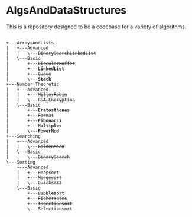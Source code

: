 # AlgsAndDataStructures

This is a repository designed to be a codebase for a variety of algorithms.

<pre><code>
+---ArraysAndLists
|   +---Advanced
|   |   \---<s>BinarySearchLinkedList</s>
|   \---Basic
|       +---<s>CircularBuffer</s>
|       +---<b>LinkedList</b>
|       +---<s>Queue</s>
|       \---<b>Stack</b>
+---Number Theoretic
|   +---Advanced
|   |   +---<s>MillerRabin</s>
|   |   \---<s>RSA_Encryption</s>
|   \---Basic
|       +---<b>Eratosthenes</b>
|       +---<s>Fermat</s>
|       +---<b>Fibonacci</b>
|       +---<b>Multiples</b>
|       \---<b>PowerMod</b>
+---Searching
|   +---Advanced
|   |   \---<s>GoldenMean</s>
|   \---Basic
|       \---<s>BinarySearch</s>
\---Sorting
    +---Advanced
    |   +---<s>Heapsort</s>
    |   +---<s>Mergesort</s>
    |   \---<s>Quicksort</s>
    \---Basic
        +---<b>Bubblesort</b>
        +---<s>FisherYates</s>
        +---<s>Insertionsort</s>
        \---<s>Selectionsort</s>
<pre><code>
